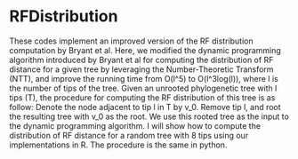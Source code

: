 # RFDistribution
These codes implement an improved version of the RF distribution computation by Bryant et al.
Here, we modified the dynamic programming algorithm introduced by Bryant et al for computing the distribution of RF distance for a given tree by leveraging the Number-Theoretic Transform (NTT), and improve the running time from O(l^5) to O(l^3log(l)), where l is the number of tips of the tree.
Given an unrooted phylogenetic tree with l tips (T), the procedure for computing the RF distribution of this tree is as follow:
Denote the node adjacent to tip l in T by v_0. Remove tip l, and root the resulting tree with v_0 as the root. We use this rooted tree as the input to the dynamic programming algorithm.
I will show how to compute the distribution of RF distance for a random tree with 8 tips using our implementations in R. The procedure is the same in python.


